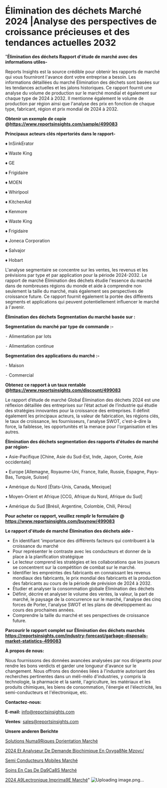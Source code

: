 # Élimination des déchets Marché 2024 |Analyse des perspectives de croissance précieuses et des tendances actuelles 2032

"<strong>Élimination des déchets Rapport d'étude de marché avec des informations utiles-</strong>

Reports Insights est la source crédible pour obtenir les rapports de marché qui vous fourniront l'avance dont votre entreprise a besoin. Les informations détaillées du marché Élimination des déchets sont basées sur les tendances actuelles et les jalons historiques. Ce rapport fournit une analyse du volume de production sur le marché mondial et également sur chaque type de 2024 à 2032. Il mentionne également le volume de production par région ainsi que l'analyse des prix en fonction de chaque type, fabricant, région et prix mondial de 2024 à 2032.

<strong><b>Obtenir un exemple de copie @</b></strong><a href=https://www.reportsinsights.com/sample/499083><strong><b>https://www.reportsinsights.com/sample/499083</b></strong></a>

<b>Principaux acteurs clés répertoriés dans le rapport-</b>

<b> </b>♦ InSinkErator

♦ Waste King

♦ GE

♦ Frigidaire

♦ MOEN

♦ Whirlpool

♦ KitchenAid

♦ Kenmore

♦ Waste King

♦ Frigidaire

♦ Joneca Corporation

♦ Salvajor

♦ Hobart

L'analyse segmentaire se concentre sur les ventes, les revenus et les prévisions par type et par application pour la période 2024-2032. Le rapport de marché Élimination des déchets étudie l'essence du marché dans de nombreuses régions du monde et aide à comprendre non seulement la taille du marché, mais également ses perspectives de croissance future. Ce rapport fournit également la portée des différents segments et applications qui peuvent potentiellement influencer le marché à l'avenir.

<strong>Élimination des déchets Segmentation du marché basée sur :</strong>

<strong>Segmentation du marché par type de commande :-</strong>

⁃ Alimentation par lots

⁃ Alimentation continue

<strong>Segmentation des applications du marché :-</strong>

⁃ Maison

⁃ Commercial

<strong><b>Obtenez ce rapport à un taux rentable @</b></strong><a href=https://www.reportsinsights.com/discount/499083><strong><b>https://www.reportsinsights.com/discount/499083</b></strong></a>

Le rapport d’étude de marché Global Élimination des déchets 2024 est une réflexion détaillée des entreprises sur l’état actuel de l’industrie qui étudie des stratégies innovantes pour la croissance des entreprises. Il définit également les principaux acteurs, la valeur de fabrication, les régions clés, le taux de croissance, les fournisseurs, l'analyse SWOT, c'est-à-dire la force, la faiblesse, les opportunités et la menace pour l'organisation et les autres.

<strong>Élimination des déchets segmentation des rapports d'études de marché par région-</strong>

• Asie-Pacifique [Chine, Asie du Sud-Est, Inde, Japon, Corée, Asie occidentale]

• Europe [Allemagne, Royaume-Uni, France, Italie, Russie, Espagne, Pays-Bas, Turquie, Suisse]

• Amérique du Nord [États-Unis, Canada, Mexique]

• Moyen-Orient et Afrique [CCG, Afrique du Nord, Afrique du Sud]

• Amérique du Sud [Brésil, Argentine, Colombie, Chili, Pérou]

<strong>Pour acheter ce rapport, veuillez remplir le formulaire @   <a href=https://www.reportsinsights.com/buynow/499083>https://www.reportsinsights.com/buynow/499083</a></strong>

<strong>Le rapport d'étude de marché Élimination des déchets aide -</strong>
<ul>
  <li>En identifiant 'importance des différents facteurs qui contribuent à la croissance du marché</li>
  <li>Pour représenter le contraste avec les conducteurs et donner de la place à la planification stratégique</li>
  <li>Le lecteur comprend les stratégies et les collaborations que les joueurs se concentrent sur la compétition de combat sur le marché.</li>
  <li>Identifier les empreintes des fabricants en connaissant les revenus mondiaux des fabricants, le prix mondial des fabricants et la production des fabricants au cours de la période de prévision de 2024 à 2032.</li>
  <li>Étudier et analyser la consommation globale Élimination des déchets</li>
  <li>Définir, décrire et analyser le volume des ventes, la valeur, la part de marché, le paysage de la concurrence sur le marché, l'analyse des cinq forces de Porter, l'analyse SWOT et les plans de développement au cours des prochaines années.</li>
  <li>Comprendre la taille du marché et ses perspectives de croissance future.</li>
</ul>

<strong>Parcourir le rapport complet sur Élimination des déchets marchés <a href=https://reportsinsights.com/industry-forecast/garbage-disposals-market-statistics-499083>https://reportsinsights.com/industry-forecast/garbage-disposals-market-statistics-499083</a></strong>

<strong>À propos de nous:</strong>

Nous fournissons des données avancées analysées par nos dirigeants pour rendre les bons verdicts et garder une longueur d'avance sur le changement. Nous offrons des données liées à l'industrie autorisant des recherches pertinentes dans un méli-mélo d'industries, y compris la technologie, la pharmacie et la santé, l'agriculture, les matériaux et les produits chimiques, les biens de consommation, l'énergie et l'électricité, les semi-conducteurs et l'électronique, etc.

<strong>Contactez-nous:</strong>

<strong>E-mail:</strong> <a href=mailto:info@reportsinsights.com>info@reportsinsights.com</a>

<strong>Ventes</strong>: <a href=mailto:sales@reportsinsights.com>sales@reportsinsights.com</a>

<strong>Unsere anderen Berichte</strong>

<a href=https://www.linkedin.com/pulse/solutions-num%C3%A9riques-dorientation-march%C3%A9-2024-l0ptc/>Solutions Numa9Riques Dorientation Marché</a>

<a href=https://www.linkedin.com/pulse/2024-et-analyseur-de-demande-biochimique-en-oxyg%C3%A8ne-mzovc/>2024 Et Analyseur De Demande Biochimique En Oxyga8Ne Mzovc/</a>

<a href=https://www.linkedin.com/pulse/semi-conducteurs-mobiles-march%25C3%25A9-analyse-des-parts-et>Semi Conducteurs Mobiles Marché</a>

<a href=https://www.linkedin.com/pulse/soins-en-cas-de-d%C3%A9c%C3%A8s-march%C3%A9informations-couvertes-rdwrc/>Soins En Cas De Da9Ca8S Marché</a>

<a href=https://www.linkedin.com/pulse/2024-%C3%A9lectronique-imprim%C3%A9e-march%C3%A9-paysage-pp6dc/>2024 A9Lectronique Imprima9E Marché</a>"
![Uploading image.png…]()
